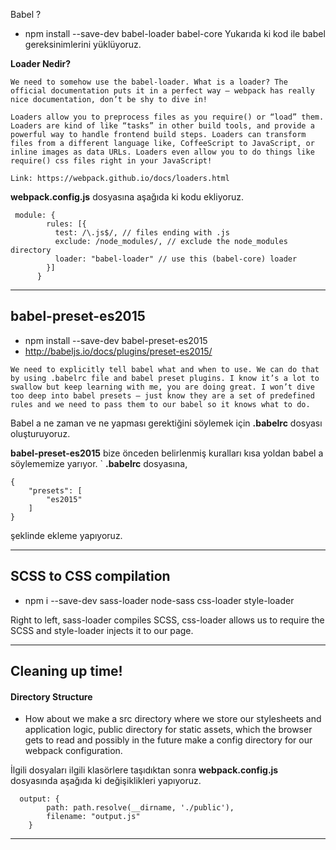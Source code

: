 Babel ?

- npm install --save-dev babel-loader babel-core
Yukarıda ki kod ile babel gereksinimlerini yüklüyoruz.
  
**Loader Nedir?**

```
We need to somehow use the babel-loader. What is a loader? The official documentation puts it in a perfect way — webpack has really nice documentation, don’t be shy to dive in!

Loaders allow you to preprocess files as you require() or “load” them. Loaders are kind of like “tasks” in other build tools, and provide a powerful way to handle frontend build steps. Loaders can transform files from a different language like, CoffeeScript to JavaScript, or inline images as data URLs. Loaders even allow you to do things like require() css files right in your JavaScript!

Link: https://webpack.github.io/docs/loaders.html
```

**webpack.config.js** dosyasına aşağıda ki kodu ekliyoruz.
```
 module: {
        rules: [{
          test: /\.js$/, // files ending with .js
          exclude: /node_modules/, // exclude the node_modules directory
          loader: "babel-loader" // use this (babel-core) loader
        }]
      }
```

---

## babel-preset-es2015

- npm install --save-dev babel-preset-es2015
- http://babeljs.io/docs/plugins/preset-es2015/

```
We need to explicitly tell babel what and when to use. We can do that by using .babelrc file and babel preset plugins. I know it’s a lot to swallow but keep learning with me, you are doing great. I won’t dive too deep into babel presets — just know they are a set of predefined rules and we need to pass them to our babel so it knows what to do.
```

Babel a ne zaman ve ne yapması gerektiğini söylemek için **.babelrc** dosyası oluşturuyoruz.

**babel-preset-es2015**  bize önceden belirlenmiş kuralları kısa yoldan babel a söylememize yarıyor.
`
**.babelrc** dosyasına,
```
{
    "presets": [
        "es2015"
    ]
}
```
şeklinde ekleme yapıyoruz.

---

## SCSS to CSS compilation

- npm i --save-dev sass-loader node-sass css-loader style-loader

Right to left, sass-loader compiles SCSS, css-loader allows us to require the SCSS and style-loader injects it to our page.

---

## Cleaning up time!
#### Directory Structure

- How about we make a src directory where we store our stylesheets and application logic, public directory for static assets, which the browser gets to read and possibly in the future make a config directory for our webpack configuration.

İlgili dosyaları ilgili klasörlere taşıdıktan sonra **webpack.config.js** dosyasında aşağıda ki değişiklikleri yapıyoruz.

```
  output: {
        path: path.resolve(__dirname, './public'),
        filename: "output.js"
    }
```

---
